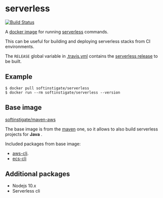 # serverless #

[![Build Status](https://travis-ci.org/SoftInstigate/serverless-docker.svg?branch=master)](https://travis-ci.org/SoftInstigate/serverless-docker)

A [docker image](https://hub.docker.com/r/softinstigate/serverless/) for running [serverless](https://serverless.com) commands.

This can be useful for building and deploying serverless stacks from CI environments.

The `RELEASE` global variable in [.travis.yml](.travis.yml) contains the [serverless release](https://github.com/serverless/serverless/releases) to be built.

## Example ##

```
$ docker pull softinstigate/serverless
$ docker run --rm softinstigate/serverless --version
```

## Base image ##

[softinstigate/maven-aws](https://hub.docker.com/r/softinstigate/maven-aws/)

The base image is from the [maven](https://hub.docker.com/_/maven/) one, so it allows to also build serverless projects for **Java** .

Included packages from base image:

- [aws-cli](https://github.com/aws/aws-cli).
- [ecs-cli](https://github.com/aws/amazon-ecs-cli)

## Additional packages ##

- Nodejs 10.x
- Serverless cli
